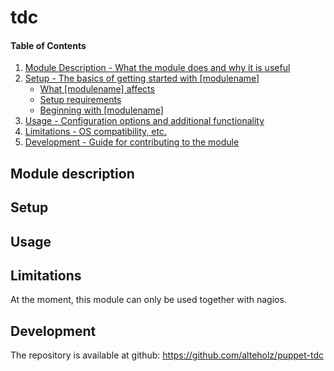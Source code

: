 # tdc

#### Table of Contents

1. [Module Description - What the module does and why it is useful](#module-description)
1. [Setup - The basics of getting started with [modulename]](#setup)
   * [What [modulename] affects](#what-[modulename]-affects)
   * [Setup requirements](#setup-requirements)
   * [Beginning with [modulename]](#beginning-with-[modulename])
1. [Usage - Configuration options and additional functionality](#usage)
1. [Limitations - OS compatibility, etc.](#limitations)
1. [Development - Guide for contributing to the module](#development)


## Module description

## Setup

## Usage

## Limitations

At the moment, this module can only be used together with nagios.

## Development

The repository is available at github: https://github.com/alteholz/puppet-tdc
